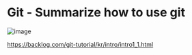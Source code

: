 # Git - Summarize how to use git
![image](https://user-images.githubusercontent.com/125323182/218610850-9143bfb7-7deb-4d21-904b-258818e9530c.png)

https://backlog.com/git-tutorial/kr/intro/intro1_1.html
